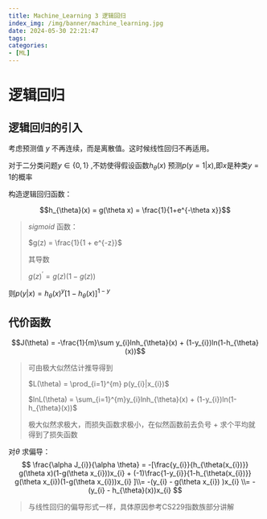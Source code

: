 ```yaml
---
title: Machine_Learning 3 逻辑回归
index_img: /img/banner/machine_learning.jpg 
date: 2024-05-30 22:21:47
tags:
categories:
- [ML]
---
```


# 逻辑回归

## 逻辑回归的引入

考虑预测值 $y$ 不再连续，而是离散值。这时候线性回归不再适用。

对于二分类问题$y \in \{ 0, 1\}$ ,不妨使得假设函数$h_{\theta}(x)$ 预测$p(y=1|x)$,即$x$是种类$y=1$的概率

构造逻辑回归函数：

$$h_{\theta}(x) = g(\theta x) = \frac{1}{1+e^{-\theta x}}$$

> $sigmoid$ 函数：
>
> $g(z) = \frac{1}{1 + e^{-z}}$
>
> 其导数 
>
> $g(z)^{’} = g(z)(1-g(z))$

则$p(y|x) = h_{\theta}(x)^{y}[1-h_{\theta}(x)]^{1-y}$

## 代价函数

$$J(\theta) = -\frac{1}{m}\sum y_{i}lnh_{\theta}(x) + (1-y_{i})ln(1-h_{\theta}(x))$$

> 可由极大似然估计推导得到
>
> $L(\theta) = \prod_{i=1}^{m} p(y_{i}|x_{i})$​
>
> $lnL(\theta) = \sum_{i=1}^{m}y_{i}lnh_{\theta}(x) + (1-y_{i})ln(1-h_{\theta}(x))$
>
> 极大似然求极大，而损失函数求极小，在似然函数前去负号 + 求个平均就得到了损失函数

对$\theta$ 求偏导：
$$
\frac{\alpha J_{i}}{\alpha \theta} = -[\frac{y_{i}}{h_{\theta(x_{i})}} g(\theta x)(1-g(\theta x_{i}))x_{i} + (-1)\frac{1-y_{i}}{1-h_{\theta(x_{i})}} g(\theta x_{i})(1-g(\theta x_{i}))x_{i} ]\\= -(y_{i} - g(\theta x_{i}) )x_{i} \\= -(y_{i} - h_{\theta}(x))x_{i}
$$

> 与线性回归的偏导形式一样，具体原因参考CS229指数族部分讲解

